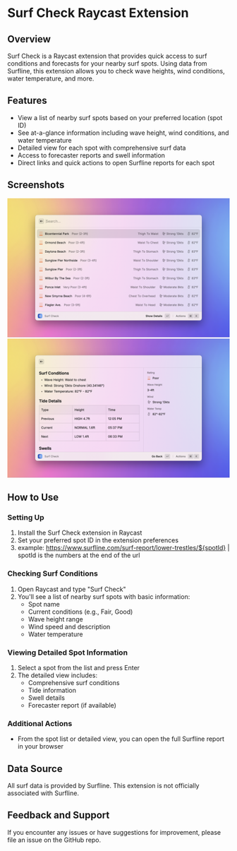 # Surf Check Raycast Extension

## Overview

Surf Check is a Raycast extension that provides quick access to surf conditions and forecasts for your nearby surf spots. Using data from Surfline, this extension allows you to check wave heights, wind conditions, water temperature, and more.

## Features

- View a list of nearby surf spots based on your preferred location (spot ID)
- See at-a-glance information including wave height, wind conditions, and water temperature
- Detailed view for each spot with comprehensive surf data
- Access to forecaster reports and swell information
- Direct links and quick actions to open Surfline reports for each spot

## Screenshots

![List View](./metadata/surf-check-1.png)
![Detailed View](./metadata/surf-check-2.png)

## How to Use

### Setting Up

1. Install the Surf Check extension in Raycast
2. Set your preferred spot ID in the extension preferences
3. example: https://www.surfline.com/surf-report/lower-trestles/${spotId} | spotId is the numbers at the end of the url

### Checking Surf Conditions

1. Open Raycast and type "Surf Check"
2. You'll see a list of nearby surf spots with basic information:
   - Spot name
   - Current conditions (e.g., Fair, Good)
   - Wave height range
   - Wind speed and description
   - Water temperature

### Viewing Detailed Spot Information

1. Select a spot from the list and press Enter
2. The detailed view includes:
   - Comprehensive surf conditions
   - Tide information
   - Swell details
   - Forecaster report (if available)

### Additional Actions

- From the spot list or detailed view, you can open the full Surfline report in your browser

## Data Source

All surf data is provided by Surfline. This extension is not officially associated with Surfline.

## Feedback and Support

If you encounter any issues or have suggestions for improvement, please file an issue on the GitHub repo.
